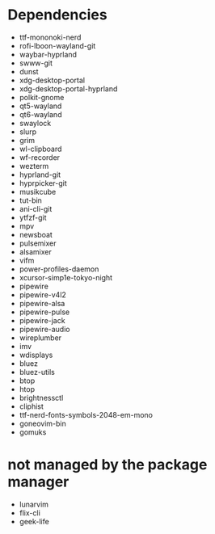 # Dependencies
- ttf-mononoki-nerd
- rofi-lboon-wayland-git
- waybar-hyprland
- swww-git
- dunst
- xdg-desktop-portal
- xdg-desktop-portal-hyprland
- polkit-gnome
- qt5-wayland
- qt6-wayland
- swaylock
- slurp
- grim
- wl-clipboard
- wf-recorder
- wezterm
- hyprland-git
- hyprpicker-git
- musikcube
- tut-bin
- ani-cli-git
- ytfzf-git
- mpv
- newsboat
- pulsemixer
- alsamixer
- vifm
- power-profiles-daemon
- xcursor-simp1e-tokyo-night
- pipewire
- pipewire-v4l2
- pipewire-alsa
- pipewire-pulse
- pipewire-jack
- pipewire-audio
- wireplumber
- imv
- wdisplays
- bluez
- bluez-utils
- btop
- htop
- brightnessctl
- cliphist
- ttf-nerd-fonts-symbols-2048-em-mono
- goneovim-bin
- gomuks

# not managed by the package manager
- lunarvim
- flix-cli
- geek-life
